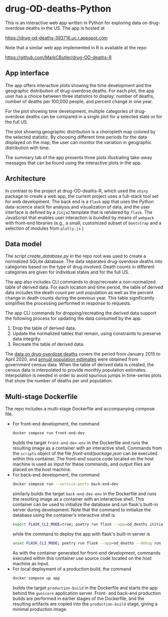 # drug-OD-deaths-Python

This is an interactive web app written in Python for exploring data on
drug-overdose deaths in the US.  The app is hosted at

https://drug-od-deaths-393716.uc.r.appspot.com

Note that a similar web app implemented in R is available at the repo

https://github.com/MarkCButler/drug-OD-deaths-R

## App interface

The app offers interactive plots showing the time development and the
geographic distribution of drug-overdose deaths.  For each plot, the app
user has a choice between three statistics to display:  number of deaths,
number of deaths per 100,000 people, and percent change in one year.

For the plot showing time development, multiple categories of drug-overdose
deaths can be compared in a single plot for a selected state or for the full
US.

The plot showing geographic distribution is a choropleth map colored by the
selected statistic.  By choosing different time periods for the data displayed
on the map, the user can monitor the variation in geographic distribution with
time.

The summary tab of the app presents three plots illustrating take-away
messages that can be found using the interactive plots in the app.

## Architecture

In contrast to the project at drug-OD-deaths-R, which used the `shiny` package
to create a web app, the current project uses a full-stack tool set for web
development.  The back end is a `flask` app that uses the Python data-science
stack for analysis and visualization of data, and the user interface is defined
by a `Jinja2` template that is rendered by `flask`.  The JavaScript that enables
user interaction is bundled by means of `webpack` with front-end libraries
(e.g., a small, customized subset of `bootstrap` and a selection of modules from
`plotly.js`.)

## Data model

The script *create_database.py* in the repo root was used to create a normalized
SQLite database.  The data separates drug-overdose deaths into categories based
on the type of drug involved. Death counts in different categories are given for
individual states and for the full US.

The app also includes CLI commands to drop/recreate a non-normalized table of
derived data.  For each location and time period, the table of derived data
includes the death count per unit population as well as the percent change in
death counts during the previous year. This table significantly simplifies the
processing performed in response to requests.

The app CLI commands for dropping/recreating the derived data support the
following process for updating the data consumed by the app:
1.  Drop the table of derived data.
2.  Update the normalized tables that remain, using constraints to preserve
data integrity.
3.  Recreate the table of derived data.

The
[data on drug-overdose deaths](https://data.cdc.gov/NCHS/VSRR-Provisional-Drug-Overdose-Death-Counts/xkb8-kh2a)
covers the period from January 2015 to April 2020, and
[annual population estimates](https://www.census.gov/data/datasets/time-series/demo/popest/2010s-state-total.html)
were obtained from government census data.  When the table of derived data is
created, the census data is interpolated to provide monthly population
estimates.  Interpolation is needed in order to avoid spurious jumps in
time-series plots that show the number of deaths per unit population.

## Multi-stage Dockerfile

The repo includes a multi-stage Dockerfile and accompanying compose file.
- For front-end development, the command
  ```bash
  docker compose run front-end-dev
  ```
  builds the target `front-end-dev-env` in the Dockerfile and runs the resulting
  image as a container with an interactive shell.  Commands from the `scripts`
  object of the file *front-end/package.json* can be executed within this
  container.  The front-end source code located on the host machine is used as
  input for these commands, and output files are placed on the host machine.
- For back-end development, the command
  ```bash
  docker compose run --service-ports back-end-dev
  ```
  similarly builds the target `back-end-dev-env` in the Dockerfile and runs the
  resulting image as a container with an interactive shell.  This container can be
  used to initialize the database and run flask's built-in server during
  development.  Note that the command to initialize the database using the
  container's interactive shell is
  ```bash
  export FLASK_CLI_MODE=true; poetry run flask --app=od_deaths initialize-database
  ```
  while the command to deploy the app with flask's built-in server is
  ```bash
  unset FLASK_CLI_MODE; poetry run flask --app=od_deaths --debug run --host=0.0.0.0
  ```
  As with the container generated for front-end development, commands executed
  within this container use source code located on the host machine as input.
- For local deployment of a production build, the command
  ```bash
  docker compose up app
  ````
  builds the target `production-build` in the Dockerfile and starts the app behind
  the `gunicorn` application server.  Front- and back-end production builds are
  performed in earlier stages of the Dockerfile, and the resulting artifacts are
  copied into the `production-build` stage, giving a minimal production image.
